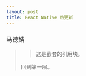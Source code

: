 ```yaml
---
layout: post
title: React Native 热更新
---
```


<h3 style="font-weight: 200; font-family: 'STXingkai', '华文行楷', 'STKaiti', '华文楷体'; ">马德婧</h3>

> 
>
> > 这是嵌套的引用块。
>
> 回到第一层。